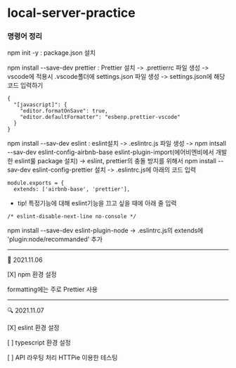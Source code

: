 # local-server-practice

### 명령어 정리

npm init -y : package.json 설치

npm install --save-dev prettier : Prettier 설치
-> .prettierrc 파일 생성 -> vscode에 적용시 .vscode폴더에 settings.json 파일 생성 -> settings.json에 해당 코드 입력하기

```
{
  "[javascript]": {
    "editor.formatOnSave": true,
    "editor.defaultFormatter": "esbenp.prettier-vscode"
  }
}

```

npm install --sav-dev eslint : eslint설치 -> .eslintrc.js 파일 생성 ->
npm intsall --sav-dev eslint-config-airbnb-base eslint-plugin-import(에어비엔비에서 개발한 eslint룰 package 설치)
-> eslint, prettier의 충돌 방지를 위해서 npm install --sav-dev eslint-config-prettier 설치 -> .eslintrc.js에 아래의 코드 입력

```
module.exports = {
  extends: ['airbnb-base', 'prettier'],
```

- tip! 특정기능에 대해 eslint기능을 끄고 싶을 때에 아래 줄 입력

```
/* eslint-disable-next-line no-console */
```

npm install --save-dev eslint-plugin-node -> .eslintrc.js의 extends에 'plugin:node/recommanded' 추가

<hr>

🔨 2021.11.06

[X] npm 환경 설정

formatting에는 주로 Prettier 사용

<hr>

🔍 2021.11.07

[X] eslint 환경 설정

[ ] typescript 환경 설정

[ ] API 라우팅 처리 HTTPie 이용한 테스팅
